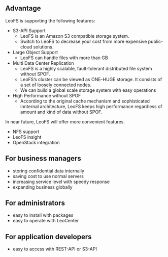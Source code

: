 ## Advantage
LeoFS is supporting the following features:

* S3-API Support
    * LeoFS is an Amazon S3 compatible storage system.
    * Switch to LeoFS to decrease your cost from more expensive public-cloud solutions.
* Large Object Support
    * LeoFS can handle files with more than GB
* Multi Data Center Replication
    * LeoFS is a highly scalable, fault-tolerant distributed file system without SPOF.
    * LeoFS’s cluster can be viewed as ONE-HUGE storage. It consists of a set of loosely connected nodes.
    * We can build a global scale storage system with easy operations
* High Performance without SPOF
    * According to the original cache mechanism and sophisticated innternal architecture, LeoFS keeps high performance regardless of amount and kind of data without SPOF.


In near future, LeoFS will offer more convenient features.
* NFS support
* LeoFS insight
* OpenStack integration

## For business managers

* storing confidential data internally
* saving cost to use normal servers
* increasing service level with speedy response
* expanding business globally

## For administrators

* easy to install with packages
* easy to operate with LeoCenter

## For application developers

* easy to access with REST-API or S3-API

